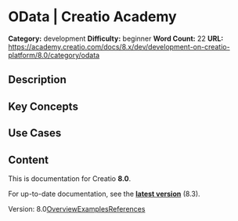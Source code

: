 # OData | Creatio Academy

**Category:** development **Difficulty:** beginner **Word Count:** 22 **URL:**
https://academy.creatio.com/docs/8.x/dev/development-on-creatio-platform/8.0/category/odata

## Description

## Key Concepts

## Use Cases

## Content

This is documentation for Creatio **8.0**.

For up-to-date documentation, see the
**[latest version](/docs/8.x/dev/development-on-creatio-platform/category/odata)**
(8.3).

Version:
8.0[Overview](/docs/8.x/dev/development-on-creatio-platform/8.0/integrations-and-api/data-services/odata/overview)[Examples](/docs/8.x/dev/development-on-creatio-platform/8.0/odata-examples)[References](/docs/8.x/dev/development-on-creatio-platform/8.0/odata-references)
